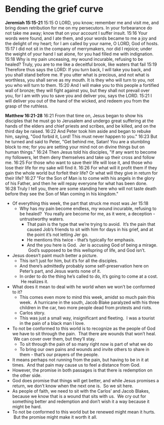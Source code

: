 # Bending the grief curve

**Jeremiah 15:15-21**
15:15 O LORD, you know; remember me and visit me, and bring down retribution for me on my persecutors. In your forbearance do not take me away; know that on your account I suffer insult.
15:16 Your words were found, and I ate them, and your words became to me a joy and the delight of my heart; for I am called by your name, O LORD, God of hosts.
15:17 I did not sit in the company of merrymakers, nor did I rejoice; under the weight of your hand I sat alone, for you had filled me with indignation.
15:18 Why is my pain unceasing, my wound incurable, refusing to be healed? Truly, you are to me like a deceitful brook, like waters that fail
15:19 Therefore thus says the LORD: If you turn back, I will take you back, and you shall stand before me. If you utter what is precious, and not what is worthless, you shall serve as my mouth. It is they who will turn to you, not you who will turn to them.
15:20 And I will make you to this people a fortified wall of bronze; they will fight against you, but they shall not prevail over you, for I am with you to save you and deliver you, says the LORD.
15:21 I will deliver you out of the hand of the wicked, and redeem you from the grasp of the ruthless.

**Matthew 16:21-28**
16:21 From that time on, Jesus began to show his disciples that he must go to Jerusalem and undergo great suffering at the hands of the elders and chief priests and scribes, and be killed, and on the third day be raised.
16:22 And Peter took him aside and began to rebuke him, saying, "God forbid it, Lord! This must never happen to you."
16:23 But he turned and said to Peter, "Get behind me, Satan! You are a stumbling block to me; for you are setting your mind not on divine things but on human things."
16:24 Then Jesus told his disciples, "If any want to become my followers, let them deny themselves and take up their cross and follow me.
16:25 For those who want to save their life will lose it, and those who lose their life for my sake will find it.
16:26 For what will it profit them if they gain the whole world but forfeit their life? Or what will they give in return for their life?
16:27 "For the Son of Man is to come with his angels in the glory of his Father, and then he will repay everyone for what has been done.
16:28 Truly I tell you, there are some standing here who will not taste death before they see the Son of Man coming in his kingdom."

* Of everything this week, the part that struck me most was Jer 15:18
	* Why has my pain become endless, my wound incurable, refusing to be healed?  You really are become for me, as it were, a deception - untrustworthy waters.
		* That pain is the type that we’re trying to avoid.  It’s the pain that caused Job’s friends to sit with him for days in his grief, and at the point it’s not letting Jer go.
		* He mentions this twice - that’s typically for emphasis.
		* And the you here is God.  Jer is accusing God of being a mirage.  God’s supposed to be this wellspring of life, and God isn’t.
* Jesus doesn’t paint much better a picture.
	* This isn’t just for him, but it’s for all the disciples.  
	* And there’s admittedly probably some self-preservation here on Peter’s part, and Jesus wants none of it.
	* In order to do the thing he’s called to do, it’s going to come at a cost.  He realizes it.
* What does it mean to deal with he world when we won’t be conformed to it?
	* This comes even more to mind this week, amidst so much pain this week.  A hurricane in the south, Jacob Blake paralyzed with his three children in the car, two more people dead from protests and riots.
	* Carlos story.
	* This was just a small way, insignificant and fleeting.  I was a tourist in the pain of a black man I love.
* To not be conformed to this world is to recognize as the people of God we have to sit through the pain.  That there are wounds that won’t heal.  We can cover over them, but they’ll stay.
	* To sit through the pain of so many right now is part of what we do
	* To bring our own pains and wounds and invite others to share in them - that’s our prayers of the people.  
* It means perhaps not running from the pain, but having to be in it at times.  And that pain may cause us to feel a distance from God.
* However, the promise in both passages is that there is redemption on the other side.
* God does promise that things will get better, and while Jesus promises a return, we don’t know when the next one is.  So we sit here.
* As people of faith, we need to sit with the Carlos’ and Jacob Blakes, because we know that is a wound that sits with us.  We cry out for something better and redemption and don’t wish it a way because it might be hard.
* To not be conformed to this world but be renewed might mean it hurts.  But the promise might make it worth it all.
